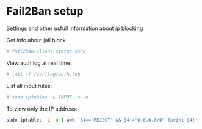 # Fail2Ban setup

Settings and other usfull information about ip blocking

Get info about jail block
```sh
# fail2ban-client status sshd
```
View auth.log at real time:
```sh
# tail -f /var/log/auth.log
```
List all input rules:
```sh
# sudo iptables -L INPUT -v -n
```
To view only the IP address:
```sh
sudo iptables -L -n | awk '$1=="REJECT" && $4!="0.0.0.0/0" {print $4}'
```
